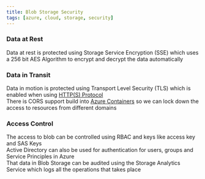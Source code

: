 ```yaml
---
title: Blob Storage Security
tags: [azure, cloud, storage, security]
---
```


### Data at Rest

Data at rest is protected using Storage Service Encryption (SSE) which uses a 256 bit AES   Algorithm to encrypt and decrypt the data automatically  

### Data in Transit

Data in motion is protected using Transport Level Security (TLS) which is enabled when using [HTTP(S) Protocol](../../../Computer%20Networks/Layer-wise%20Concepts/Application%20Layer%20Protocols/HTTP(S)%20Protocol.md)  
There is CORS support build into [Azure Containers](Azure%20Containers.md) so we can lock down the access to resources from different domains

### Access Control

The access to blob can be controlled using RBAC and keys like access key and SAS Keys  
Active Directory can also be used for authentication for users, groups and Service Principles in Azure  
That data in Blob Storage can be audited using the Storage Analytics Service which logs all the operations that takes place
